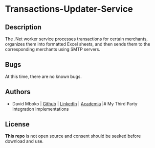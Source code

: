 # Transactions-Updater-Service

## Description
The .Net worker service processes transactions for certain merchants, organizes them into formatted Excel sheets, and then sends them to the corresponding merchants using SMTP servers.
## Bugs

At this time, there are no known bugs.

## Authors
* David Mboko | [Github](https://github.com/Meekdavid) | [LinkedIn](https://www.linkedin.com/mwlite/in/david-mboko-25bb9019b) | [Academia](https://aksu.academia.edu/DavidMboko) |# My Third Party Integration Implementations

## License

**This repo** is not open source and consent should be seeked before download and use.
